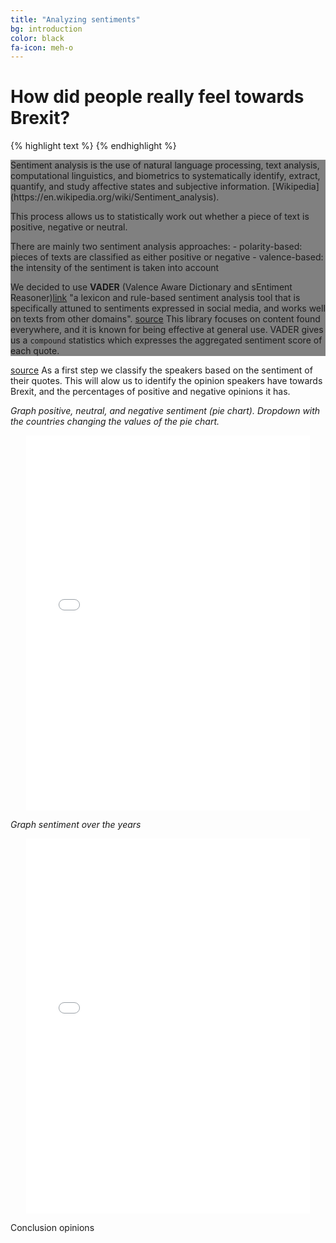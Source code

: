 ```yaml
---
title: "Analyzing sentiments"
bg: introduction
color: black
fa-icon: meh-o
---
```


# How did people really feel towards Brexit? 

{% highlight text %}
{% endhighlight %}

<div style="background: grey;">
  <p>Sentiment analysis is the use of natural language processing, text analysis, computational linguistics, and biometrics
to systematically identify, extract, quantify, and study affective states and subjective information. [Wikipedia] (https://en.wikipedia.org/wiki/Sentiment_analysis). 
  </p>
  <p>This process allows us to statistically work out whether a piece of text is positive, negative or neutral. 
  </p>
  <p>There are mainly two sentiment analysis approaches:
    - polarity-based: pieces of texts are classified as either positive or negative
    - valence-based: the intensity of the sentiment is taken into account
  </p>

We decided to use **VADER** (Valence Aware Dictionary and sEntiment Reasoner)[link](http://comp.social.gatech.edu/papers/icwsm14.vader.hutto.pdf)
"a lexicon and rule-based sentiment analysis tool that is specifically attuned to sentiments expressed in social media, and works well on texts from other domains". 
[source](https://t-redactyl.io/blog/2017/04/using-vader-to-handle-sentiment-analysis-with-social-media-text.html) 
This library focuses on content found everywhere, and it is known for being effective at general use. 
VADER gives us a `compound` statistics which expresses the aggregated sentiment score of each quote.
</div>

[source](https://t-redactyl.io/blog/2017/04/using-vader-to-handle-sentiment-analysis-with-social-media-text.html) 
As a first step we classify the speakers based on the sentiment of their quotes. This will alow us to identify the opinion speakers have towards Brexit, and the percentages of positive and negative opinions it has.

*Graph positive, neutral, and negative sentiment (pie chart). Dropdown with the countries changing the values of the pie chart.*
<p align="center">
  <iframe style="margin:auto;display:block;" src="assets/fig_speaker_countries.html" width="90%" height="600" frameborder="0" style="border:0" allowfullscreen></iframe>
</p>

*Graph sentiment over the years*
<p align="center">
  <iframe style="margin:auto;display:block;" src="assets/fig_sentiment_years.html" width="90%" height="600" frameborder="0" style="border:0" allowfullscreen></iframe>
</p>

Conclusion opinions

